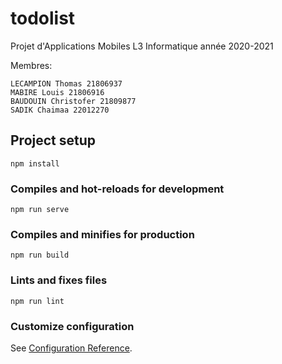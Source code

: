 # todolist

Projet d'Applications Mobiles L3 Informatique année 2020-2021

Membres:
```
LECAMPION Thomas 21806937
MABIRE Louis 21806916
BAUDOUIN Christofer 21809877
SADIK Chaimaa 22012270
```

## Project setup
```
npm install
```

### Compiles and hot-reloads for development
```
npm run serve
```

### Compiles and minifies for production
```
npm run build
```

### Lints and fixes files
```
npm run lint
```

### Customize configuration
See [Configuration Reference](https://cli.vuejs.org/config/).
